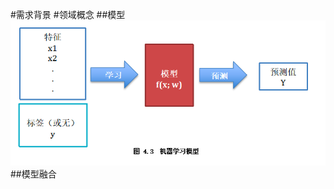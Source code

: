 #需求背景
#领域概念
##模型
![](.z_project_项目需求_金融_04_模型监控_images/324bb197.png)
##模型融合
[](https://zhuanlan.zhihu.com/p/25836678)
